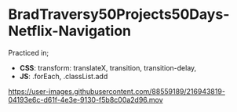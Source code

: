 # BradTraversy50Projects50Days-Netflix-Navigation
Practiced in;
   *  __CSS__: transform: translateX, transition, transition-delay, 
   *  __JS__: .forEach, .classList.add

https://user-images.githubusercontent.com/88559189/216943819-04193e6c-d61f-4e3e-9130-f5b8c00a2d96.mov


   
